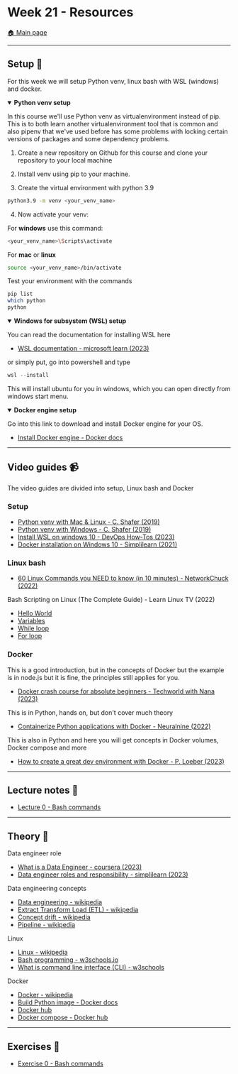 
# Week 21 - Resources

[:house: Main page](https://github.com/kokchun/Data-engineering-AI22)

---
## Setup :wrench:

For this week we will setup Python venv, linux bash with WSL (windows) and docker. 


<details open>

<summary><b>Python venv setup</b></summary>

In this course we'll use Python venv as virtualenvironment instead of pip. This is to both learn another virtualenvironment tool that is common and also pipenv that we've used before has some problems with locking certain versions of packages and some dependency problems. 

1. Create a new repository on Github for this course and clone your repository to your local machine

2. Install venv using pip to your machine.

3. Create the virtual environment with python 3.9

```bash
python3.9 -m venv <your_venv_name>
```

4. Now activate your venv: 

For **windows** use this command: 

```bash
<your_venv_name>\Scripts\activate 
```

For **mac** or **linux**

```bash
source <your_venv_name>/bin/activate
```

Test your environment with the commands 

```bash
pip list 
which python
python
```

</details>

<details open>

<summary><b>Windows for subsystem (WSL) setup</b></summary>

You can read the documentation for installing WSL here 
- [WSL documentation - microsoft learn (2023)](https://learn.microsoft.com/en-us/windows/wsl/install)

or simply put, go into powershell and type 

```powershell
wsl --install
```

This will install ubuntu for you in windows, which you can open directly from windows start menu. 

</details>


<details open> 

<summary><b>Docker engine setup</b></summary>

Go into this link to download and install Docker engine for your OS. 
- [Install Docker engine - Docker docs](https://docs.docker.com/engine/install/)

</details>


---   
## Video guides :video_camera:

The video guides are divided into setup, Linux bash and Docker 

### Setup
- [Python venv with Mac & Linux - C. Shafer (2019)](https://www.youtube.com/watch?v=Kg1Yvry_Ydk)
- [Python venv with Windows - C. Shafer (2019)](https://www.youtube.com/watch?v=APOPm01BVrk)
- [Install WSL on windows 10 - DevOps How-Tos (2023)](https://www.youtube.com/watch?v=VkJHRpgJxMY)
- [Docker installation on Windows 10 - Simplilearn (2021)](https://www.youtube.com/watch?v=5nX8U8Fz5S0)

### Linux bash

- [60 Linux Commands you NEED to know (in 10 minutes) - NetworkChuck (2022)](https://www.youtube.com/watch?v=gd7BXuUQ91w)


Bash Scripting on Linux (The Complete Guide) - Learn Linux TV (2022)
- [Hello World](https://www.youtube.com/watch?v=boqC9QenshY&list=PLT98CRl2KxKGj-VKtApD8-zCqSaN2mD4w&index=2)
- [Variables](https://www.youtube.com/watch?v=uQE_4Q-HZZw&list=PLT98CRl2KxKGj-VKtApD8-zCqSaN2mD4w&index=3)
- [While loop](https://www.youtube.com/watch?v=R0tTsdQ_9Vw&list=PLT98CRl2KxKGj-VKtApD8-zCqSaN2mD4w&index=7)
- [For loop](https://www.youtube.com/watch?v=HvzI7c3eK5k&list=PLT98CRl2KxKGj-VKtApD8-zCqSaN2mD4w&index=9)



### Docker

This is a good introduction, but in the concepts of Docker but the example is in node.js but it is fine, the principles still applies for you. 
- [Docker crash course for absolute beginners - Techworld with Nana (2023)](https://www.youtube.com/watch?v=pg19Z8LL06w)


This is in Python, hands on, but don't cover much theory 
- [Containerize Python applications with Docker - Neuralnine (2022)](https://www.youtube.com/watch?v=0TFWtfFY87U)

This is also in Python and here you will get concepts in Docker volumes, Docker compose and more
- [How to create a great dev environment with Docker - P. Loeber (2023)](https://www.youtube.com/watch?v=0H2miBK_gAk)

---
## Lecture notes :book:

- [Lecture 0 - Bash commands](https://github.com/kokchun/Data-engineering-AI22/blob/main/Lecture-code/Lec0-bash_commands.md)

---
## Theory :book:

Data engineer role
- [What is a Data Engineer - coursera (2023)](https://www.coursera.org/articles/what-does-a-data-engineer-do-and-how-do-i-become-one)
- [Data engineer roles and responsibility - simplilearn (2023)](https://www.simplilearn.com/data-engineer-role-article)

Data engineering concepts
- [Data engineering - wikipedia](https://en.wikipedia.org/wiki/Data_engineering)
- [Extract Transform Load (ETL) - wikipedia](https://en.wikipedia.org/wiki/Extract,_transform,_load)
- [Concept drift - wikipedia](https://en.wikipedia.org/wiki/Concept_drift)
- [Pipeline - wikipedia](https://en.wikipedia.org/wiki/Pipeline_(computing))

Linux
- [Linux - wikipedia](https://sv.wikipedia.org/wiki/Linux)
- [Bash programming - w3schools.io](https://www.w3schools.io/terminal/bash-tutorials/)
- [What is command line interface (CLI) - w3schools](https://www.w3schools.com/whatis/whatis_cli.asp)

Docker
- [Docker - wikipedia](https://en.wikipedia.org/wiki/Docker_(software))
- [Build Python image - Docker docs](https://docs.docker.com/language/python/build-images/)
- [Docker hub](https://hub.docker.com/_/python)
- [Docker compose - Docker hub](https://docs.docker.com/compose/gettingstarted/)


---
## Exercises :running:

- [Exercise 0 - Bash commands](https://github.com/kokchun/Data-engineering-AI22/blob/main/Exercises/Exercise0-Bash_commands.md)

